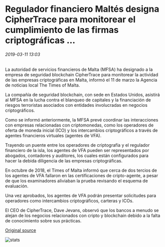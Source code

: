 # Regulador financiero Maltés designa CipherTrace para monitorear el cumplimiento de las firmas criptográficas ...

###### 2019-03-11 13:03

La autoridad de servicios financieros de Malta (MFSA) ha designado a la empresa de seguridad blockchain CipherTrace para monitorear la actividad de las empresas criptográficas en Malta, informó el 11 de marzo la Agencia de noticias local The Times of Malta.

La compañía de seguridad blockchain, con sede en Estados Unidos, asistirá al MFSA en la lucha contra el blanqueo de capitales y la financiación de riesgos terroristas asociados con entidades involucradas en negocios criptográficos.

Como se informó anteriormente, la MFSA prevé coordinar las interacciones con empresas relacionadas con criptomonedas, como los operadores de oferta de moneda inicial (ICO) y los intercambios criptográficos a través de agentes financieros virtuales (agentes de VFA).

Trayendo un puente entre los operadores de criptografía y el regulador financiero de la isla, los agentes de VFA pueden ser representados por abogados, contadores y auditores, los cuales están configurados para hacer la debida diligencia de las empresas criptográficas.

En octubre de 2018, el Times of Malta informó que cerca de dos tercios de los agentes de VFA fallaron en las certificaciones de cripto-agente, a pesar de que los examinadores aliviaban la prueba revisando el esquema de evaluación.

Una vez aprobados, los agentes de VFA podrán presentar solicitudes para operadores como intercambios criptográficos, carteras y ICOs.

El CEO de CipherTrace, Dave Jevans, observó que los bancos a menudo se alejan de los negocios relacionados con cripto y blockchain debido a la falta de conocimiento sobre sus prácticas.

[Original source](https://cointelegraph.com/news/maltese-financial-regulator-appoints-ciphertrace-to-monitor-compliance-in-crypto-firms)

![stats](https://c.statcounter.com/11760860/0/a89fa40b/1/ "stats")